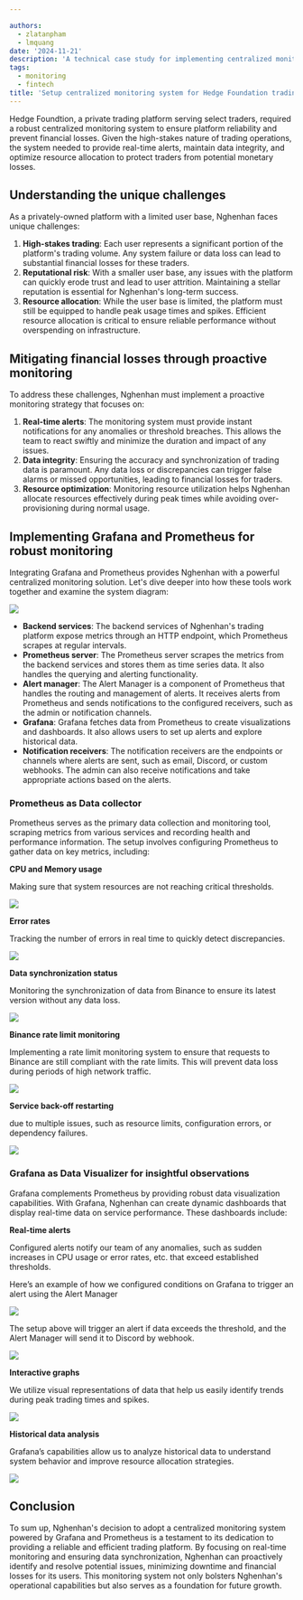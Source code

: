 ```yaml
---

authors:
  - zlatanpham
  - lmquang
date: '2024-11-21'
description: 'A technical case study for implementing centralized monitoring for a trading platform using Grafana and Prometheus, focusing on real-time alerts, data integrity, and resource optimization to prevent financial losses.'
tags:
  - monitoring
  - fintech
title: 'Setup centralized monitoring system for Hedge Foundation trading platform'
---
```


Hedge Foundtion, a private trading platform serving select traders, required a robust centralized monitoring system to ensure platform reliability and prevent financial losses. Given the high-stakes nature of trading operations, the system needed to provide real-time alerts, maintain data integrity, and optimize resource allocation to protect traders from potential monetary losses.

## Understanding the unique challenges

As a privately-owned platform with a limited user base, Nghenhan faces unique challenges:

1. **High-stakes trading**: Each user represents a significant portion of the platform's trading volume. Any system failure or data loss can lead to substantial financial losses for these traders.
2. **Reputational risk**: With a smaller user base, any issues with the platform can quickly erode trust and lead to user attrition. Maintaining a stellar reputation is essential for Nghenhan's long-term success.
3. **Resource allocation**: While the user base is limited, the platform must still be equipped to handle peak usage times and spikes. Efficient resource allocation is critical to ensure reliable performance without overspending on infrastructure.

## Mitigating financial losses through proactive monitoring

To address these challenges, Nghenhan must implement a proactive monitoring strategy that focuses on:

1. **Real-time alerts**: The monitoring system must provide instant notifications for any anomalies or threshold breaches. This allows the team to react swiftly and minimize the duration and impact of any issues.
2. **Data integrity**: Ensuring the accuracy and synchronization of trading data is paramount. Any data loss or discrepancies can trigger false alarms or missed opportunities, leading to financial losses for traders.
3. **Resource optimization**: Monitoring resource utilization helps Nghenhan allocate resources effectively during peak times while avoiding over-provisioning during normal usage.

## Implementing Grafana and Prometheus for robust monitoring

Integrating Grafana and Prometheus provides Nghenhan with a powerful centralized monitoring solution. Let's dive deeper into how these tools work together and examine the system diagram:

![](assets/nghenhan-monitoring-system-diagram.webp)

- **Backend services**: The backend services of Nghenhan's trading platform expose metrics through an HTTP endpoint, which Prometheus scrapes at regular intervals.
- **Prometheus server**: The Prometheus server scrapes the metrics from the backend services and stores them as time series data. It also handles the querying and alerting functionality.
- **Alert manager**: The Alert Manager is a component of Prometheus that handles the routing and management of alerts. It receives alerts from Prometheus and sends notifications to the configured receivers, such as the admin or notification channels.
- **Grafana**: Grafana fetches data from Prometheus to create visualizations and dashboards. It also allows users to set up alerts and explore historical data.
- **Notification receivers**: The notification receivers are the endpoints or channels where alerts are sent, such as email, Discord, or custom webhooks. The admin can also receive notifications and take appropriate actions based on the alerts.

### Prometheus as Data collector

Prometheus serves as the primary data collection and monitoring tool, scraping metrics from various services and recording health and performance information. The setup involves configuring Prometheus to gather data on key metrics, including:

**CPU and Memory usage**

Making sure that system resources are not reaching critical thresholds.

![](assets/nghenhan-cpu-usage.webp)

**Error rates**

Tracking the number of errors in real time to quickly detect discrepancies.

![](assets/nghenhan-error-rate.webp)

**Data synchronization status**

Monitoring the synchronization of data from Binance to ensure its latest version without any data loss.

![](assets/data-sync-status.webp)

**Binance rate limit monitoring**

Implementing a rate limit monitoring system to ensure that requests to Binance are still compliant with the rate limits. This will prevent data loss during periods of high network traffic.

![](assets/nghenhan-binance-rate-limit.webp)

**Service back-off restarting**

due to multiple issues, such as resource limits, configuration errors, or dependency failures.

![](assets/nghenhan-service-back-off-restarting.webp)

### Grafana as Data Visualizer for insightful observations

Grafana complements Prometheus by providing robust data visualization capabilities. With Grafana, Nghenhan can create dynamic dashboards that display real-time data on service performance. These dashboards include:

**Real-time alerts**

Configured alerts notify our team of any anomalies, such as sudden increases in CPU usage or error rates, etc. that exceed established thresholds.

Here’s an example of how we configured conditions on Grafana to trigger an alert using the Alert Manager

![](assets/nghenhan-real-time-alert.webp)

The setup above will trigger an alert if data exceeds the threshold, and the Alert Manager will send it to Discord by webhook.

![](assets/nghenhan-discord-alert.webp)

**Interactive graphs**

We utilize visual representations of data that help us easily identify trends during peak trading times and spikes.

![](assets/nghenhan-interactive-graph.webp)

**Historical data analysis**

Grafana’s capabilities allow us to analyze historical data to understand system behavior and improve resource allocation strategies.

![](assets/nghenhan-historical-analytics.webp)

## Conclusion

To sum up, Nghenhan's decision to adopt a centralized monitoring system powered by Grafana and Prometheus is a testament to its dedication to providing a reliable and efficient trading platform. By focusing on real-time monitoring and ensuring data synchronization, Nghenhan can proactively identify and resolve potential issues, minimizing downtime and financial losses for its users. This monitoring system not only bolsters Nghenhan's operational capabilities but also serves as a foundation for future growth.
